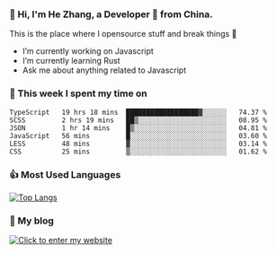 ### 👋 Hi, I'm He Zhang, a Developer 🚀 from China.

This is the place where I opensource stuff and break things :rofl:

- I’m currently working on Javascript
- I’m currently learning Rust
- Ask me about anything related to Javascript

### 💪 This week I spent my time on 
<!--START_SECTION:waka-->

```text
TypeScript   19 hrs 18 mins  ██████████████████▓░░░░░░   74.37 %
SCSS         2 hrs 19 mins   ██▒░░░░░░░░░░░░░░░░░░░░░░   08.95 %
JSON         1 hr 14 mins    █▒░░░░░░░░░░░░░░░░░░░░░░░   04.81 %
JavaScript   56 mins         █░░░░░░░░░░░░░░░░░░░░░░░░   03.60 %
LESS         48 mins         ▓░░░░░░░░░░░░░░░░░░░░░░░░   03.14 %
CSS          25 mins         ▒░░░░░░░░░░░░░░░░░░░░░░░░   01.62 %
```

<!--END_SECTION:waka-->

### 👍 Most Used Languages
[![Top Langs](https://github-readme-stats.vercel.app/api/top-langs/?username=zhanghecool&layout=compact)](https://zhanghe.cool)

### 🌈 My blog 
[![Click to enter my website](https://cdn.jsdelivr.net/gh/zhanghecool/assets/images/gif/zhanghecools.gif)](https://zhanghe.cool)
